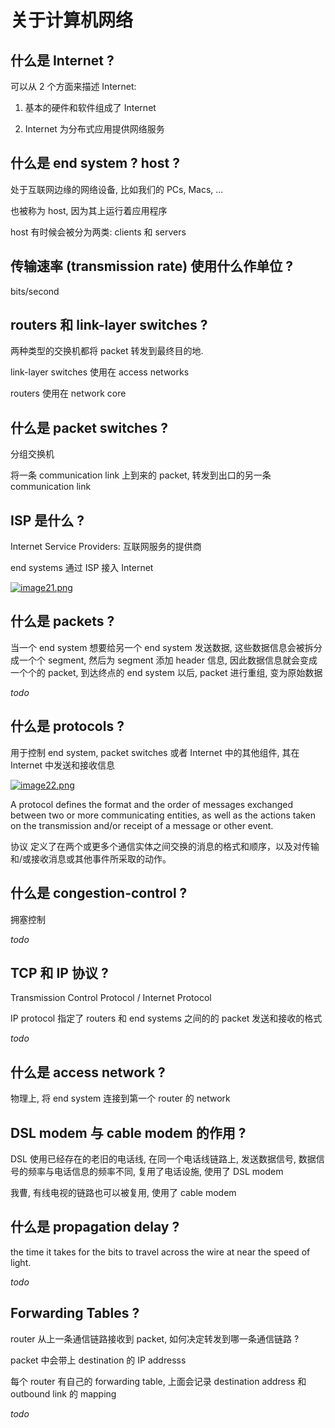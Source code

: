 
# 关于计算机网络

## 什么是 Internet ?

可以从 2 个方面来描述 Internet:

1. 基本的硬件和软件组成了 Internet

2. Internet 为分布式应用提供网络服务

## 什么是 end system ? host ?

处于互联网边缘的网络设备, 比如我们的 PCs, Macs, ...

也被称为 host, 因为其上运行着应用程序

host 有时候会被分为两类: clients 和 servers

## 传输速率 (transmission rate) 使用什么作单位 ?

bits/second

## routers 和 link-layer switches ?

两种类型的交换机都将 packet 转发到最终目的地.

link-layer switches 使用在 access networks

routers 使用在 network core

## 什么是 packet switches ?

分组交换机

将一条 communication link 上到来的 packet, 转发到出口的另一条 communication link

## ISP 是什么 ?

Internet Service Providers: 互联网服务的提供商

end systems 通过 ISP 接入 Internet

[![image21.png](https://i.postimg.cc/fLwc6sLf/image21.png)](https://postimg.cc/Ty45DZnK)

## 什么是 packets ?

当一个 end system 想要给另一个 end system 发送数据, 这些数据信息会被拆分成一个个 segment, 然后为 segment 添加 header 信息, 因此数据信息就会变成一个个的 packet, 到达终点的 end system 以后, packet 进行重组, 变为原始数据

*todo*

## 什么是 protocols ?

用于控制 end system, packet switches 或者 Internet 中的其他组件, 其在 Internet 中发送和接收信息

[![image22.png](https://i.postimg.cc/sDSJQwtS/image22.png)](https://postimg.cc/zVzh4SDX)

A protocol defines the format and the order of messages exchanged between two or more communicating entities, as well as the actions taken on the transmission and/or receipt of a message or other event.

协议 定义了在两个或更多个通信实体之间交换的消息的格式和顺序，以及对传输和/或接收消息或其他事件所采取的动作。

## 什么是 congestion-control ?

拥塞控制

*todo*

## TCP 和 IP 协议 ?

Transmission Control Protocol / Internet Protocol

IP protocol 指定了 routers 和 end systems 之间的的 packet 发送和接收的格式

*todo*

## 什么是 access network ?

物理上, 将 end system 连接到第一个 router 的 network

## DSL modem 与 cable modem 的作用 ?

DSL 使用已经存在的老旧的电话线, 在同一个电话线链路上, 发送数据信号, 数据信号的频率与电话信息的频率不同, 复用了电话设施, 使用了 DSL modem

我曹, 有线电视的链路也可以被复用, 使用了 cable modem

## 什么是 propagation delay ?

the time it takes for the bits to travel across the wire at near the speed of light.

*todo*

## Forwarding Tables ?

router 从上一条通信链路接收到 packet, 如何决定转发到哪一条通信链路 ?

packet 中会带上 destination 的 IP addresss

每个 router 有自己的 forwarding table, 上面会记录 destination address 和 outbound link 的 mapping

*todo*

